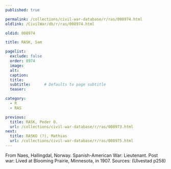 ```yaml
---
published: true

permalink: /collections/civil-war-database/r/ras/008974.html
oldlink: /CivilWar/db/r/ras/008974.html

oldid: 008974

title: RASK, Sam

pagelist:
  exclude: false
  order: 8974
  image: 
  alt:
  caption:
  title:
  subtitle:      # Defaults to page subtitle
  teaser:

category: 
  - R 
  - RAS

previous:
  title: RASK, Peder O.
  url: /collections/civil-war-database/r/ras/008973.html  
next:
  title: RASKO (?), Mathias
  url: /collections/civil-war-database/r/ras/008975.html   
---
```

From Naes, Hallingdal, Norway. Spanish-American War: Lieutenant. Post war: Lived at Blooming Prairie, Minnesota, in 1907. Sources: (Ulvestad p258)